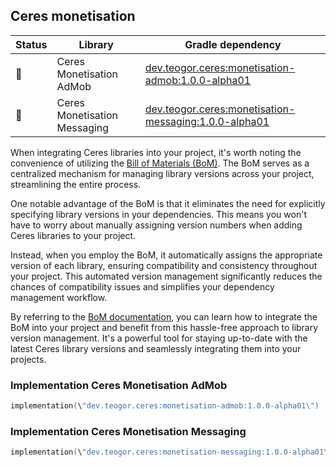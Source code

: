 ## Ceres monetisation

| Status | Library | Gradle dependency |
| ------ | ------- | ----------------- |
| 🧪 | Ceres Monetisation AdMob | [dev.teogor.ceres:monetisation-admob:1.0.0-alpha01](#implementation-ceres-monetisation-admob) |
| 🧪 | Ceres Monetisation Messaging | [dev.teogor.ceres:monetisation-messaging:1.0.0-alpha01](#implementation-ceres-monetisation-messaging) |

When integrating Ceres libraries into your project, it's worth noting the convenience of utilizing the [Bill of Materials (BoM)](docs/bom/versions.md). The BoM serves as a centralized mechanism for managing library versions across your project, streamlining the entire process.

One notable advantage of the BoM is that it eliminates the need for explicitly specifying library versions in your dependencies. This means you won't have to worry about manually assigning version numbers when adding Ceres libraries to your project.

Instead, when you employ the BoM, it automatically assigns the appropriate version of each library, ensuring compatibility and consistency throughout your project. This automated version management significantly reduces the chances of compatibility issues and simplifies your dependency management workflow.

By referring to the [BoM documentation](docs/bom/versions.md), you can learn how to integrate the BoM into your project and benefit from this hassle-free approach to library version management. It's a powerful tool for staying up-to-date with the latest Ceres library versions and seamlessly integrating them into your projects.

### Implementation Ceres Monetisation AdMob

```kotlin
implementation(\"dev.teogor.ceres:monetisation-admob:1.0.0-alpha01\")
```
### Implementation Ceres Monetisation Messaging

```kotlin
implementation(\"dev.teogor.ceres:monetisation-messaging:1.0.0-alpha01\")
```

